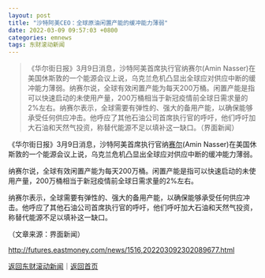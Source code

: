 ```yaml
---
layout: post
title: "沙特阿美CEO：全球原油闲置产能的缓冲能力薄弱"
date: 2022-03-09 09:57:03 +0800
categories: emnews
tags: 东财滚动新闻
---
```

> 《华尔街日报》3月9日消息，沙特阿美首席执行官纳赛尔(Amin Nasser)在美国休斯敦的一个能源会议上说，乌克兰危机凸显出全球应对供应中断的缓冲能力薄弱。纳赛尔说，全球有效闲置产能为每天200万桶。闲置产能是指可以快速启动的未使用产量，200万桶相当于新冠疫情前全球日需求量的2%左右。纳赛尔表示，全球需要有弹性的、强大的备用产能，以确保能够承受任何供应冲击。他呼应了其他石油公司首席执行官的呼吁，他们呼吁加大石油和天然气投资，称替代能源不足以填补这一缺口。（界面新闻）

<p>《华尔街日报》3月9日消息，沙特阿美首席执行官纳<span id="Info.155.XAR"><a href="http://quote.eastmoney.com/unify/r/155.XAR" class="keytip" data-code="155,XAR">赛尔</a></span>(Amin Nasser)在美国休斯敦的一个能源会议上说，乌克兰危机凸显出全球应对供应中断的缓冲能力薄弱。</p>
 <p>纳<span web="1" href="http://quote.eastmoney.com/unify/r/155.XAR" class="em_stock_key_common" data-code="155,XAR">赛尔</span>说，全球有效闲置产能为每天200万桶。闲置产能是指可以快速启动的未使用产量，200万桶相当于新冠疫情前全球日需求量的2%左右。</p>
 <p>纳<span web="1" href="http://quote.eastmoney.com/unify/r/155.XAR" class="em_stock_key_common" data-code="155,XAR">赛尔</span>表示，全球需要有弹性的、强大的备用产能，以确保能够承受任何供应冲击。他呼应了其他石油公司首席执行官的呼吁，他们呼吁加大石油和天然气投资，称替代能源不足以填补这一缺口。</p><p class="em_media">（文章来源：界面新闻）</p>

<http://futures.eastmoney.com/news/1516,202203092302089677.html>

[返回东财滚动新闻](//finews.withounder.com/emnews/)｜[返回首页](//finews.withounder.com/)